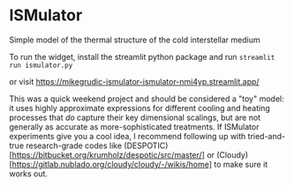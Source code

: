 # ISMulator
Simple model of the thermal structure of the cold interstellar medium

To run the widget, install the streamlit python package and run
``streamlit run ismulator.py``

or visit https://mikegrudic-ismulator-ismulator-nmi4yp.streamlit.app/

This was a quick weekend project and should be considered a "toy" model: it uses highly approximate expressions for different cooling and heating processes that *do* capture their key dimensional scalings, but are not generally as accurate as more-sophisticated treatments. If ISMulator experiments give you a cool idea, I recommend following up with tried-and-true research-grade codes like (DESPOTIC)[https://bitbucket.org/krumholz/despotic/src/master/] or (Cloudy)[https://gitlab.nublado.org/cloudy/cloudy/-/wikis/home] to make sure it works out.
